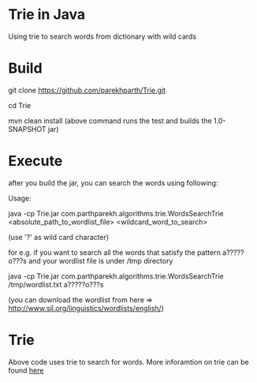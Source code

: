 # Trie in Java
Using trie to search words from dictionary with wild cards

# Build
git clone https://github.com/parekhparth/Trie.git

cd Trie

mvn clean install
(above command runs the test and builds the 1.0-SNAPSHOT jar)

# Execute
after you build the jar, you can search the words using following:

Usage:

java -cp Trie.jar com.parthparekh.algorithms.trie.WordsSearchTrie <absolute_path_to_wordlist_file> <wildcard_word_to_search>

(use '?' as wild card character)

for e.g. if you want to search all the words that satisfy the pattern a?????o???s and your wordlist file is under /tmp directory

java -cp Trie.jar com.parthparekh.algorithms.trie.WordsSearchTrie /tmp/wordlist.txt a?????o???s

(you can download the wordlist from here => http://www.sil.org/linguistics/wordlists/english/)

# Trie
Above code uses trie to search for words. More inforamtion on trie can be found <a href='http://en.wikipedia.org/wiki/Trie'>here</a>
